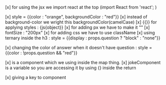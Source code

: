 [x] for using the jsx we import react at the top (import React from 'react'; )

[x] style = {{color : "orange",   backgroundColor : "red"}}
[x]  instead of background-color  we wright this backgroundColor(camelCase)
[x] {{}} for applying styles : {js{object}}
[x] for adding px we have to make it ""
[x] fontSize : "200px"
[x] for adding css we have to use className 
[x] using ternary inside the h3 : 
    style = {{display : props.question ? "block" : "none"}}

[x] changing the color of answer when it  doesn't have question :
     style = {{color : !props.question && "red"}}

[x] <Joke/> is a component which we using inside the map thing.
[x] jokeComponent is a variable so you are accessing it by using {} inside the return

[x] giving a key to <Joke/> component